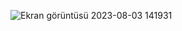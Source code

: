 ![Ekran görüntüsü 2023-08-03 141931](https://github.com/27eMoJi41/Directing-robot-arm-via-camera/assets/122225053/2241d5c9-217a-4fcc-a07b-e2cd4024290d)
